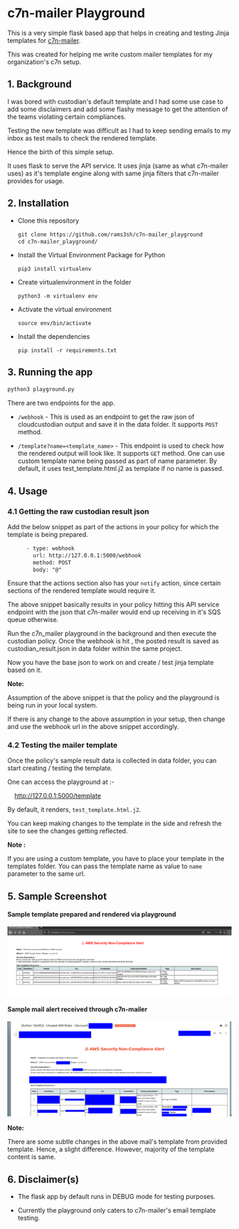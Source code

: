 # c7n-mailer Playground

This is a very simple flask based app that helps in creating and testing Jinja templates for [c7n-mailer](https://cloudcustodian.io/docs/tools/c7n-mailer.html).

This was created for helping me write custom mailer templates for my organization's c7n setup.

## 1. Background

I was bored with custodian's default template and I had some use case to add some disclaimers and add some flashy message 
to get the attention of the teams violating certain compliances.

Testing the new template was difficult as I had to keep sending emails to my inbox as test mails to check the rendered
template.

Hence the birth of this simple setup.

It uses flask to serve the API service. It uses jinja (same as what c7n-mailer uses) as 
it's template engine along with same jinja filters that c7n-mailer provides for usage.

## 2. Installation

* Clone this repository 
  ```
  git clone https://github.com/rams3sh/c7n-mailer_playground
  cd c7n-mailer_playground/
  ```

* Install the Virtual Environment Package for Python
  ```
  pip3 install virtualenv
  ``` 
* Create virtualenvironment in the folder
    ```
    python3 -m virtualenv env
    ```
* Activate the virtual environment
    ```
    source env/bin/activate
    ```
* Install the dependencies 
    ```
    pip install -r requirements.txt
    ```

## 3. Running the app
```bash
python3 playground.py
```

There are two endpoints for the app.

* `/webhook` - This is used as an endpoint to get the raw json of cloudcustodian output and save it in the 
  data folder. It supports `POST` method.
  

* `/template?name=<template_name>` - This endpoint is used to check how the rendered output will look like.
It supports `GET` method. One can use custom template name being passed as part of name parameter. 
  By default, it uses test_template.html.j2 as template if no name is passed.
  
## 4. Usage

### 4.1 Getting the raw custodian result json 
Add the below snippet as part of the actions in your policy for which the template is being prepared. 

```
      - type: webhook
        url: http://127.0.0.1:5000/webhook
        method: POST
        body: "@" 
```

Ensure that the actions section also has your `notify` action, since certain sections of the rendered template 
would require it.

The above snippet basically results in your policy hitting this API service endpoint with the json
that c7n-mailer would end up receiving in it's SQS queue otherwise.


Run the c7n_mailer playground in the background and then execute the custodian policy. 
Once the webhook is hit , the posted  result is saved as custodian_result.json in data folder within the same project.

Now you have the base json to work on and create / test jinja template based on it.

**Note:** 

Assumption of the above snippet is that the policy and the playground is being run in your local system.

If there is any change to the above assumption in your setup, then change and use the webhook url in the above snippet accordingly. 

### 4.2 Testing the mailer template

Once the policy's sample result data is collected in data folder,  you can start creating / testing the template. 

One can access the playground at :-

&nbsp; &nbsp; http://127.0.0.1:5000/template

By default, it renders, `test_template.html.j2`.

You can keep making changes to the template in the side and refresh the site to see the changes getting reflected.


**Note :**
  
If you are using a custom template, you have to place your template in the templates folder. 
You can pass the template name as value to `name` parameter to the same url.


## 5. Sample Screenshot

#### Sample template prepared and rendered via playground 

![img.png](assets/sample_playground_template.png)


#### Sample mail alert received through c7n-mailer 

![img.png](assets/sample_email.png)

**Note:**
  
There are some subtle changes in the above mail's template from provided template. 
Hence, a slight difference. However, majority of the template content is same.

## 6. Disclaimer(s)

* The flask app by default runs in DEBUG mode for testing purposes.


* Currently the playground only caters to c7n-mailer's email template testing.